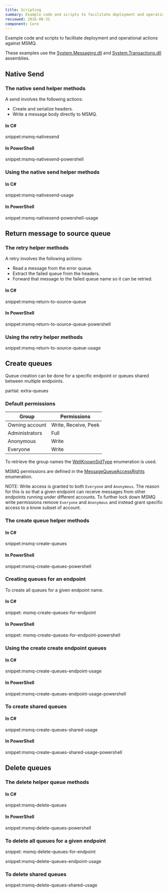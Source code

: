 ```yaml
---
title: Scripting
summary: Example code and scripts to facilitate deployment and operational actions against MSMQ.
reviewed: 2016-08-31
component: Core
---
```


Example code and scripts to facilitate deployment and operational actions against MSMQ.

These examples use the [System.Messaging.dll](https://msdn.microsoft.com/en-us/library/System.Messaging.aspx) and [System.Transactions.dll](https://msdn.microsoft.com/en-us/library/system.transactions.aspx) assemblies.


## Native Send


### The native send helper methods

A send involves the following actions:

 * Create and serialize headers.
 * Write a message body directly to MSMQ.


#### In C&#35;

snippet:msmq-nativesend


#### In PowerShell

snippet:msmq-nativesend-powershell


### Using the native send helper methods


#### In C&#35;

snippet:msmq-nativesend-usage


#### In PowerShell

snippet:msmq-nativesend-powershell-usage


## Return message to source queue


### The retry helper methods

A retry involves the following actions:

 * Read a message from the error queue.
 * Extract the failed queue from the headers.
 * Forward that message to the failed queue name so it can be retried.


#### In C&#35;

snippet:msmq-return-to-source-queue


#### In PowerShell

snippet:msmq-return-to-source-queue-powershell


### Using the retry helper methods

snippet:msmq-return-to-source-queue-usage


## Create queues

Queue creation can be done for a specific endpoint or queues shared between multiple endpoints.

partial: extra-queues


### Default permissions

| Group | Permissions |
|---|---|
| Owning account | Write, Receive, Peek |
| Administrators | Full |
| Anonymous | Write  |
| Everyone | Write |

To retrieve the group names the [WellKnownSidType](https://msdn.microsoft.com/en-us/library/system.security.principal.wellknownsidtype.aspx) enumeration is used.

MSMQ permissions are defined in the [MessageQueueAccessRights](https://msdn.microsoft.com/en-us/library/system.messaging.messagequeueaccessrights.aspx) enumeration.

NOTE: Write access is granted to both `Everyone` and `Anonymous`. The reason for this is so that a given endpoint can receive messages from other endpoints running under different accounts. To further lock down MSMQ write permissions remove `Everyone` and `Anonymous` and instead grant specific access to a know subset of account.


### The create queue helper methods


#### In C&#35;

snippet:msmq-create-queues


#### In PowerShell

snippet:msmq-create-queues-powershell


### Creating queues for an endpoint

To create all queues for a given endpoint name.


#### In C&#35;

snippet: msmq-create-queues-for-endpoint


#### In PowerShell

snippet: msmq-create-queues-for-endpoint-powershell


### Using the create create endpoint queues


#### In C&#35;

snippet:msmq-create-queues-endpoint-usage


#### In PowerShell

snippet:msmq-create-queues-endpoint-usage-powershell


### To create shared queues


#### In C&#35;

snippet:msmq-create-queues-shared-usage


#### In PowerShell

snippet:msmq-create-queues-shared-usage-powershell


## Delete queues


### The delete helper queue methods


#### In C&#35;

snippet:msmq-delete-queues


#### In PowerShell

snippet:msmq-delete-queues-powershell


### To delete all queues for a given endpoint

snippet: msmq-delete-queues-for-endpoint

snippet:msmq-delete-queues-endpoint-usage


### To delete shared queues

snippet:msmq-delete-queues-shared-usage
